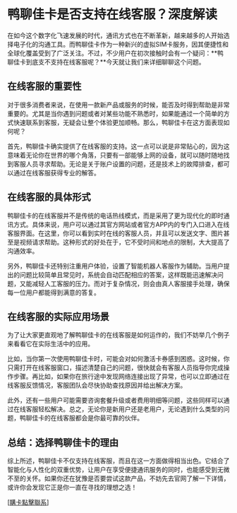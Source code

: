 # 鸭聊佳卡是否支持在线客服？深度解读

在如今这个数字化飞速发展的时代，通讯方式也在不断革新，越来越多的人开始选择电子化的沟通工具。而鸭聊佳卡作为一种新兴的虚拟SIM卡服务，因其便捷性和全球化覆盖受到了广泛关注。不过，不少用户在初次接触时会有一个疑问：**鸭聊佳卡到底支不支持在线客服呢？**今天就让我们来详细聊聊这个问题。

## 在线客服的重要性

对于很多消费者来说，在使用一款新产品或服务的时候，能否及时得到帮助是非常重要的。尤其是当你遇到问题或者对某些功能不熟悉时，如果能通过一个简单的方式快速联系到客服，无疑会让整个体验更加顺畅。那么，鸭聊佳卡在这方面表现如何呢？

首先，鸭聊佳卡确实提供了在线客服的支持。这一点可以说是非常贴心的，因为这意味着无论你在世界的哪个角落，只要有一部能够上网的设备，就可以随时随地找到客服人员寻求帮助。无论是关于账户设置的问题，还是技术上的故障排查，都可以通过在线客服获得专业的解答。

## 在线客服的具体形式

鸭聊佳卡的在线客服并不是传统的电话热线模式，而是采用了更为现代化的即时通讯方式。具体来说，用户可以通过其官方网站或者官方APP内的专门入口进入在线客服界面。在这里，你可以看到实时在线的客服人员，并且可以发送文字、图片甚至是视频请求帮助。这种形式的好处在于，它不受时间和地点的限制，大大提高了沟通效率。

另外，鸭聊佳卡还特别注重用户体验，设置了智能机器人客服作为辅助。当用户提出的问题比较简单且常见时，系统会自动匹配相应的答案，这样既能迅速解决问题，又能减轻人工客服的压力。而对于复杂情况，则会由真人客服接手处理，确保每一位用户都能得到满意的答复。

## 在线客服的实际应用场景

为了让大家更直观地了解鸭聊佳卡的在线客服是如何运作的，我们不妨举几个例子来看看它在实际生活中的应用。

比如，当你第一次使用鸭聊佳卡时，可能会对如何激活卡券感到困惑。这时候，你只需打开在线客服窗口，描述清楚自己的问题，很快就会有客服人员指导你完成操作步骤。再比如，如果你在旅行途中发现网络连接出现了异常，也可以立即通过在线客服反馈情况，客服团队会尽快协助查找原因并给出解决方案。

此外，还有一些用户可能需要咨询套餐升级或者费用明细等问题，这些同样可以通过在线客服轻松解决。总之，无论你是新用户还是老用户，无论遇到什么类型的问题，鸭聊佳卡的在线客服都会是你最可靠的伙伴。

## 总结：选择鸭聊佳卡的理由

综上所述，鸭聊佳卡不仅支持在线客服，而且在这一方面做得相当出色。它结合了智能化与人性化的双重优势，让用户在享受便捷通讯服务的同时，也能感受到无微不至的关怀。如果你还在犹豫是否要尝试这款产品，不妨先去官网了解一下详情，或许你会发现它正是你一直在寻找的理想之选！

[[購卡點擊聯系](https://t.me/s/esim1088)]